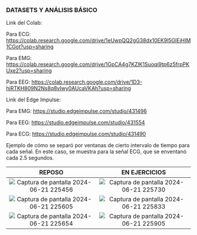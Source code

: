 ###  DATASETS Y ANÁLISIS BÁSICO

Link del Colab:

Para ECG: https://colab.research.google.com/drive/1eUwpQQ2gG38dx10EK9l5GIEjHIM1CGot?usp=sharing

Para EMG: https://colab.research.google.com/drive/1GpCA4g7KZlK1Suoqi9tp6z5frpPKUxe2?usp=sharing

Para EEG: https://colab.research.google.com/drive/1D3-hiRTKH809N2Ns8q8vIwy0AUcaVKAh?usp=sharing



Link del Edge Impulse:

Para EMG: https://studio.edgeimpulse.com/studio/431496

Para EEG: https://studio.edgeimpulse.com/studio/431554

Para ECG: https://studio.edgeimpulse.com/studio/431490



Ejemplo de cómo se separó por ventanas de cierto intervalo de tiempo para cada señal. En este caso, se muestra para la señal ECG, que se enventanó cada 2.5 segundos.
<center>
    
|  **REPOSO**  | **EN EJERCICIOS** |
|:------------:|:---------------:|
|![Captura de pantalla 2024-06-21 225456](https://github.com/MariaZubiate/isb_2024_gh82/assets/164566714/5aa01035-18db-4bb9-9aa1-dbaf08c614cc)|![Captura de pantalla 2024-06-21 225730](https://github.com/MariaZubiate/isb_2024_gh82/assets/164566714/acceed02-02d2-4727-8b3d-696caf35af33)|
|![Captura de pantalla 2024-06-21 225605](https://github.com/MariaZubiate/isb_2024_gh82/assets/164566714/5a49d05d-1034-4fdb-9f52-6fed746ab10f)|![Captura de pantalla 2024-06-21 225833](https://github.com/MariaZubiate/isb_2024_gh82/assets/164566714/8e21648f-e227-498f-8cce-e15b81bc91b6)|
|![Captura de pantalla 2024-06-21 225654](https://github.com/MariaZubiate/isb_2024_gh82/assets/164566714/d0baf659-35dd-4307-bde0-37e39913905e)|![Captura de pantalla 2024-06-21 225905](https://github.com/MariaZubiate/isb_2024_gh82/assets/164566714/0aafd007-4368-4f1a-8ad1-273a460fb7fa)|


